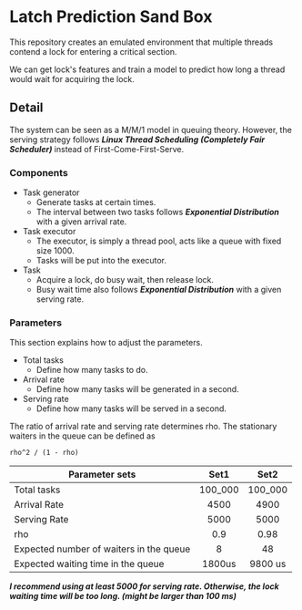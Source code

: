 # Latch Prediction Sand Box

This repository creates an emulated environment that multiple threads contend a lock for entering a critical section.

We can get lock's features and train a model to predict how long a thread would wait for acquiring the lock.

## Detail
The system can be seen as a M/M/1 model in queuing theory. However, the serving strategy follows ***Linux Thread Scheduling (Completely Fair Scheduler)*** instead of First-Come-First-Serve.

### Components
- Task generator
  - Generate tasks at certain times.
  - The interval between two tasks follows ***Exponential Distribution*** with a given arrival rate.
- Task executor
  - The executor, is simply a thread pool, acts like a queue with fixed size 1000.
  - Tasks will be put into the executor.
- Task
  - Acquire a lock, do busy wait, then release lock.
  - Busy wait time also follows ***Exponential Distribution*** with a given serving rate.

### Parameters
This section explains how to adjust the parameters.

- Total tasks
  - Define how many tasks to do.
- Arrival rate
  - Define how many tasks will be generated in a second.
- Serving rate
  - Define how many tasks will be served in a second.

The ratio of arrival rate and serving rate determines rho.
The stationary waiters in the queue can be defined as
```
rho^2 / (1 - rho)
```

| Parameter sets | Set1 | Set2 |
| ------------- |:-------------:|:-------------:|
| Total tasks | 100_000 | 100_000 |
| Arrival Rate | 4500 | 4900 |
| Serving Rate | 5000 | 5000 |
| rho | 0.9 | 0.98 |
| Expected number of waiters in the queue | 8 | 48 |
| Expected waiting time in the queue | 1800us | 9800 us |

***I recommend using at least 5000 for serving rate. Otherwise, the lock waiting time will be too long. (might be larger than 100 ms)***


